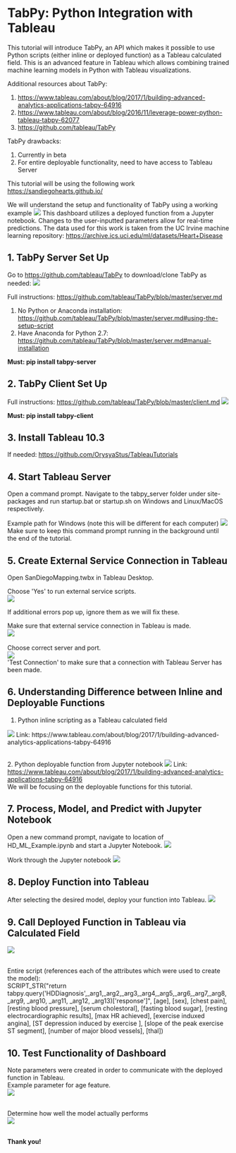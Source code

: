 # TabPy: Python Integration with Tableau
This tutorial will introduce TabPy, an API which makes it possible to use Python scripts (either inline or deployed function) as a Tableau calculated field. This is an advanced feature in Tableau which allows combining trained machine learning models in Python with Tableau visualizations. 

Additional resources about TabPy:
1. https://www.tableau.com/about/blog/2017/1/building-advanced-analytics-applications-tabpy-64916
2. https://www.tableau.com/about/blog/2016/11/leverage-power-python-tableau-tabpy-62077
3. https://github.com/tableau/TabPy

TabPy drawbacks:
1. Currently in beta
2. For entire deployable functionality, need to have access to Tableau Server

This tutorial will be using the following work https://sandiegohearts.github.io/

We will understand the setup and functionality of TabPy using a working example
<img src="https://github.com/OrysyaStus/TableauTutorials/blob/master/TabPy_Python_Integration/Images/TabPy.PNG">
This dashboard utilizes a deployed function from a Jupyter notebook. Changes to the user-inputted parameters allow for real-time predictions. The data used for this work is taken from the UC Irvine machine learning repository: https://archive.ics.uci.edu/ml/datasets/Heart+Disease

## 1. TabPy Server Set Up
Go to https://github.com/tableau/TabPy to download/clone TabPy as needed:
<img src="https://github.com/OrysyaStus/TableauTutorials/blob/master/TabPy_Python_Integration/Images/TabPy_Setup_1.PNG">

Full instructions: https://github.com/tableau/TabPy/blob/master/server.md
1. No Python or Anaconda installation: https://github.com/tableau/TabPy/blob/master/server.md#using-the-setup-script
2. Have Anaconda for Python 2.7: https://github.com/tableau/TabPy/blob/master/server.md#manual-installation

**Must: pip install tabpy-server**

## 2. TabPy Client Set Up
Full instructions: https://github.com/tableau/TabPy/blob/master/client.md
<img src="https://github.com/OrysyaStus/TableauTutorials/blob/master/TabPy_Python_Integration/Images/tabpy_client.PNG">

**Must: pip install tabpy-client**

## 3. Install Tableau 10.3
If needed: https://github.com/OrysyaStus/TableauTutorials

## 4. Start Tableau Server
Open a command prompt. Navigate to the tabpy_server folder under site-packages and run startup.bat or startup.sh on Windows and Linux/MacOS respectively. 

Example path for Windows (note this will be different for each computer)
<img src="https://github.com/OrysyaStus/TableauTutorials/blob/master/TabPy_Python_Integration/Images/start_tableau_server.PNG">
Make sure to keep this command prompt running in the background until the end of the tutorial.

## 5. Create External Service Connection in Tableau
Open SanDiegoMapping.twbx in Tableau Desktop. 

Choose 'Yes' to run external service scripts. <br>
<img src="https://github.com/OrysyaStus/TableauTutorials/blob/master/TabPy_Python_Integration/Images/run_external_service.PNG">

If additional errors pop up, ignore them as we will fix these.

Make sure that external service connection in Tableau is made.<br>
<img src="https://github.com/OrysyaStus/TableauTutorials/blob/master/TabPy_Python_Integration/Images/external_service_connection1.PNG">
<br><br>Choose correct server and port.<br>
<img src="https://github.com/OrysyaStus/TableauTutorials/blob/master/TabPy_Python_Integration/Images/external_service_connection2.PNG">
<br>'Test Connection' to make sure that a connection with Tableau Server has been made.

## 6. Understanding Difference between Inline and Deployable Functions
1. Python inline scripting as a Tableau calculated field
<img src="https://github.com/OrysyaStus/TableauTutorials/blob/master/TabPy_Python_Integration/Images/inline_example.PNG">
Link: https://www.tableau.com/about/blog/2017/1/building-advanced-analytics-applications-tabpy-64916

<br>2. Python deployable function from Jupyter notebook
<img src="https://github.com/OrysyaStus/TableauTutorials/blob/master/TabPy_Python_Integration/Images/deployable_function.PNG">
Link: https://www.tableau.com/about/blog/2017/1/building-advanced-analytics-applications-tabpy-64916
<br>We will be focusing on the deployable functions for this tutorial.

## 7. Process, Model, and Predict with Jupyter Notebook
Open a new command prompt, navigate to location of HD_ML_Example.ipynb and start a Jupyter Notebook.
<img src="https://github.com/OrysyaStus/TableauTutorials/blob/master/TabPy_Python_Integration/Images/start_jupyter_notebook.PNG">

Work through the Jupyter notebook
<img src="https://github.com/OrysyaStus/TableauTutorials/blob/master/TabPy_Python_Integration/Images/jupyter_notebook.PNG">

## 8. Deploy Function into Tableau
After selecting the desired model, deploy your function into Tableau.
<img src="https://github.com/OrysyaStus/TableauTutorials/blob/master/TabPy_Python_Integration/Images/deploy_function.PNG">

## 9. Call Deployed Function in Tableau via Calculated Field
<img src="https://github.com/OrysyaStus/TableauTutorials/blob/master/TabPy_Python_Integration/Images/calculated_field.PNG">

<br>Entire script (references each of the attributes which were used to create the model):<br>
SCRIPT_STR("return tabpy.query('HDDiagnosis',_arg1,_arg2,_arg3,_arg4,_arg5,_arg6,_arg7,_arg8,_arg9, _arg10, _arg11, _arg12, _arg13)['response']",
[age], [sex], [chest pain], [resting blood pressure], [serum cholestoral], [fasting blood sugar], [resting electrocardiographic results], [max HR achieved], [exercise induxed angina], [ST depression induced by exercise ], [slope of the peak exercise ST segment], [number of major blood vessels], [thal])

## 10. Test Functionality of Dashboard
Note parameters were created in order to communicate with the deployed function in Tableau.
<br>Example parameter for age feature.<br>
<img src="https://github.com/OrysyaStus/TableauTutorials/blob/master/TabPy_Python_Integration/Images/parameters.PNG">

<br>Determine how well the model actually performs<br>
<img src="https://github.com/OrysyaStus/TableauTutorials/blob/master/TabPy_Python_Integration/Images/test_functionality.PNG">

<br> **Thank you!**
